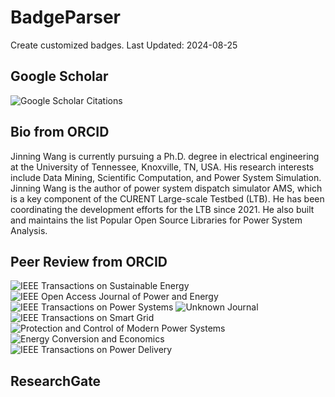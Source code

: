 # BadgeParser
Create customized badges.
Last Updated: 2024-08-25
## Google Scholar
![Google Scholar Citations](https://img.shields.io/badge/Google%20Scholar%20Citations-140-blue.svg?logo=googlescholar&link=https://scholar.google.com/citations?user=Wr7nQZAAAAAJ&hl=en&oi=ao)
## Bio from ORCID
Jinning Wang is currently pursuing a Ph.D. degree in electrical engineering at the University of Tennessee, Knoxville, TN, USA. His research interests include Data Mining, Scientific Computation, and Power System Simulation.
Jinning Wang is the author of power system dispatch simulator AMS, which is a key component of the CURENT Large-scale Testbed (LTB). He has been coordinating the development efforts for the LTB since 2021. He also built and maintains the list Popular Open Source Libraries for Power System Analysis.
## Peer Review from ORCID
![IEEE Transactions on Sustainable Energy](https://img.shields.io/badge/IEEE%20Transactions%20on%20Sustainable%20Energy-7-blue.svg)  ![IEEE Open Access Journal of Power and Energy](https://img.shields.io/badge/IEEE%20Open%20Access%20Journal%20of%20Power%20and%20Energy-10-blue.svg)  ![IEEE Transactions on Power Systems](https://img.shields.io/badge/IEEE%20Transactions%20on%20Power%20Systems-7-blue.svg)  ![Unknown Journal](https://img.shields.io/badge/Unknown%20Journal-7-blue.svg)  ![IEEE Transactions on Smart Grid](https://img.shields.io/badge/IEEE%20Transactions%20on%20Smart%20Grid-7-blue.svg)  ![Protection and Control of Modern Power Systems](https://img.shields.io/badge/Protection%20and%20Control%20of%20Modern%20Power%20Systems-1-blue.svg)  ![Energy Conversion and Economics](https://img.shields.io/badge/Energy%20Conversion%20and%20Economics-1-blue.svg)  ![IEEE Transactions on Power Delivery](https://img.shields.io/badge/IEEE%20Transactions%20on%20Power%20Delivery-2-blue.svg)  
## ResearchGate
